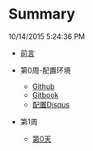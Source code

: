 # Summary

10/14/2015 5:24:36 PM 

* [前言](python/README.md)
  
* 第0周-配置环境
  
  * [Github](python/Week0/Github.md)
  * [Gitbook](python/Week0/Gitbook.md)
  * [配置Disqus](python/Week0/disqus.md)
  
* 第1周
  
  	* [第0天](python/Week1/W1D0.md)